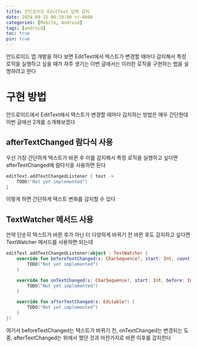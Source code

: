 ```yaml
---
title: 안드로이드 EditText 입력 감지
date: 2024-09-15 06:10:00 +/-0000
categories: [Mobile, Android]
tags: [android]
toc: true
pin: true
---
```


안드로이드 앱 개발을 하다 보면 EditText에서 텍스트가 변경할 때마다 감지해서 특정 로직을 실행하고 싶을 때가 자주 생기는 이번 글에서는 이러한 로직을 구현하는 법을 설명하려고 한다 

# 구현 방법

안드로이드에서 EditText에서 텍스트가 변경할 때마다 감지하는 방법은 매우 간단한데 이번 글에선 2개를 소개해보겠다

## afterTextChanged 람다식 사용

우선 가장 간단하게 텍스트가 바뀐 후 이를 감지해서 특정 로직을 실행하고 싶다면 afterTextChanged에 람다식을 사용하면 된다

~~~kotlin
editText.addTextChangedListener { text ->
    TODO("Not yet implemented")
}
~~~

이렇게 하면 간단하게 텍스트 변화를 감지할 수 있다

## TextWatcher 메서드 사용

만약 단순히 텍스트가 바뀐 후가 아닌 더 다양하게 바뀌기 전 바뀐 후도 감지하고 싶다면
TextWatcher 메서드를 사용하면 되는데

~~~kotlin
editText.addTextChangedListener(object : TextWatcher {
    override fun beforeTextChanged(s: CharSequence?, start: Int, count: Int, after: Int) {
        TODO("Not yet implemented")
    }

    override fun onTextChanged(s: CharSequence?, start: Int, before: Int, count: Int) {
        TODO("Not yet implemented")
    }

    override fun afterTextChanged(s: Editable?) {
        TODO("Not yet implemented")
    }
})
~~~

여기서 beforeTextChanged는 텍스트가 바뀌기 전, onTextChanged는 변경되는 도중, afterTextChanged는 위에서 했던 것과 마찬가지로 바뀐 이후를 감지한다